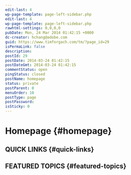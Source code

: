 ```yaml
---
edit-last: 4
wp-page-template: page-left-sidebar.php
edit-last: 4
wp-page-template: page-left-sidebar.php
rawhtml-settings: 0,0,0,0
pubDate: Mon, 24 Mar 2014 01:42:15 +0000
dc-creator: hchang@adobe.com
guid: https://www.timforgach.com/tm/?page_id=29
isPermaLink: false
description: 
postId: 29
postDate: 2014-03-24 01:42:15
postDateGmt: 2014-03-24 01:42:15
commentStatus: open
pingStatus: closed
postName: homepage
status: private
postParent: 0
menuOrder: 10
postType: page
postPassword: 
isSticky: 0
---
```


# Homepage {#homepage}

## QUICK LINKS {#quick-links}


## FEATURED TOPICS {#featured-topics}

